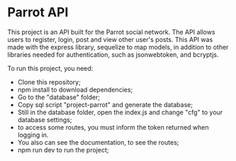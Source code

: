 # Parrot API

This project is an API built for the Parrot social network. The API allows users to register, login, post and view other user's posts. This API was made with the express library, sequelize to map models, in addition to other libraries needed for authentication, such as jsonwebtoken, and bcryptjs.

To run this project, you need:
- Clone this repository;
- npm install to download dependencies;
- Go to the "database" folder;
- Copy sql script "project-parrot" and generate the database;
- Still in the database folder, open the index.js and change "cfg" to your database settings;
- to access some routes, you must inform the token returned when logging in.
- You also can see the documentation, to see the routes;
- npm run dev to run the project;